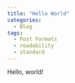 ```yaml
---
title: "Hello World"
categories:
  - Blog
tags:
  - Post Formats
  - readability
  - standard
---
```


Hello, world!
